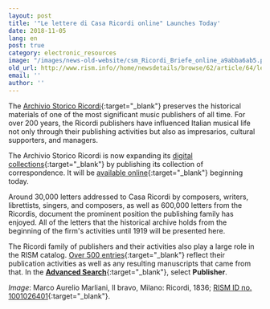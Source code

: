 ```yaml
---
layout: post
title: '"Le lettere di Casa Ricordi online" Launches Today'
date: 2018-11-05
lang: en
post: true
category: electronic_resources
image: "/images/news-old-website/csm_Ricordi_Briefe_online_a9abba6ab5.png"
old_url: http://www.rism.info//home/newsdetails/browse/62/article/64/le-lettere-di-casa-ricordi-online-launches-today.html
email: ''
author: ''
---
```


The [Archivio Storico Ricordi](https://www.archivioricordi.com/){:target="_blank"} preserves the historical materials of one of the most significant music publishers of all time. For over 200 years, the Ricordi publishers have influenced Italian musical life not only through their publishing activities but also as impresarios, cultural supporters, and managers.

The Archivio Storico Ricordi is now expanding its [digital collections](https://digital.archivioricordi.com/){:target="_blank"} by publishing its collection of correspondence. It will be [available online](https://letters.archivioricordi.com/){:target="_blank"} beginning today.

Around 30,000 letters addressed to Casa Ricordi by composers, writers, librettists, singers, and composers, as well as 600,000 letters from the Ricordis, document the prominent position the publishing family has enjoyed. All of the letters that the historical archive holds from the beginning of the firm's activities until 1919 will be presented here.

The Ricordi family of publishers and their activities also play a large role in the RISM catalog. [Over 500 entries](https://opac.rism.info/search?View=rism&institution=ricordi&Language=en){:target="_blank"} reflect their publication activities as well as any resulting manuscripts that came from that. In the [**Advanced Search**](https://opac.rism.info/index.php?id=22){:target="_blank"}, select **Publisher**.

_Image_: Marco Aurelio Marliani, Il bravo, Milano: Ricordi, 1836; [RISM ID no. 1001026401](https://opac.rism.info/search?id=1001026401&View=rism&Language=en){:target="_blank"}.


